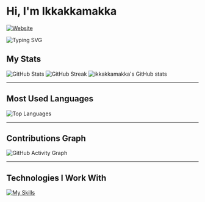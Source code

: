 # Hi, I'm Ikkakkamakka

[![Website](https://img.shields.io/badge/Website-blue?style=flat-square&logo=google-chrome)]([www](https://)erictessers.com)

![Typing SVG](https://readme-typing-svg.herokuapp.com?color=F7CACA&lines=Welcome+to+my+GitHub+profile!;I'm+a+passionate+developer!)

## My Stats
![GitHub Stats](https://github-readme-stats.vercel.app/api?username=ikkakkamakka&count_private=true&show_icons=true&theme=dark&include_all_commits=true&token=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)
![GitHub Streak](https://github-readme-streak-stats.herokuapp.com/?user=ikkakkamakka&theme=dark)
![ikkakkamakka's GitHub stats](https://github-readme-stats.vercel.app/api?username=ikkakkamakka&show=reviews,discussions_started,discussions_answered,prs_merged,prs_merged_percentage&show_icons=true&theme=ambient_gradient&count_private=true)

---

## Most Used Languages
![Top Languages](https://github-readme-stats.vercel.app/api/top-langs/?username=ikkakkamakka&langs_count=10&layout=compact&theme=dark)

---

## Contributions Graph
![GitHub Activity Graph](https://github-readme-activity-graph.vercel.app/graph?username=ikkakkamakka&theme=react-dark)

---

## Technologies I Work With

[![My Skills](https://skillicons.dev/icons?i=javascript,typescript,html,css,react,nodejs,vue,mysql,mongodb,aws,git,docker,python&theme=dark)](https://skillicons.dev)
